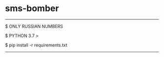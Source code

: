 # sms-bomber
**********************************
$ ONLY RUSSIAN NUMBERS

$ PYTHON 3.7 >

$ pip install -r requirements.txt
**********************************


